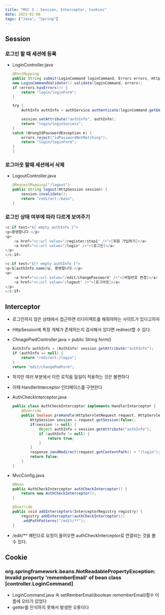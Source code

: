 ```yaml
---
title: "MVC 3 : Session, Interceptor, Cookies"
date: 2023-02-06
tags: ["Java", "Spring"]
---
```

## Session

### 로그인 할 때 세션에 등록
* LoginController.java
    ```java
    @PostMapping
    public String submit(LoginCommand loginCommand, Errors errors, HttpSession session) {
    new LoginCommandValidator().validate(loginCommand, errors);
    if (errors.hasErrors()) {
        return "login/loginForm";
    }

    try {
        AuthInfo authInfo = authService.authenticate(loginCommand.getEmail(), loginCommand.getPassword());

        session.setAttribute("authInfo", authInfo);
        return "login/loginSuccess";
    }
    catch (WrongIdPasswordException e) {
        errors.reject("idPasswordNotMatching");
        return "login/loginForm";            
    }
    }
    ```

### 로그아웃 할때 세션에서 삭제
* LogoutController.java
    ```java
    @RequestMapping("/logout")
    public String logout(HttpSession session) {
        session.invalidate();
        return "redirect:/main";
    }
    ```  

### 로그인 상태 여부에 따라 다르게 보여주기
```java
<c:if test="${ empty authInfo }">
<p>환영합니다.</p>
<p>
    <a href="<c:url value="/register/step1" />">[회원 가입하기]</a>
    <a href="<c:url value="/login" />">[로그인]</a>
</p>
</c:if>

<c:if test="${! empty authInfo }">
<p>${authInfo.name}님, 환영합니다.</p>
<p>
    <a href="<c:url value="/edit/changePassword" />">[비밀번호 변경]</a>
    <a href="<c:url value="/logout" />">[로그아웃]</a>
</p>
</c:if>
```

## Interceptor

* 로그인하지 않은 상태에서 접근하면 리다이렉트를 해줘야하는 사이트가 있다고하자
* HttpSession에 특정 개체가 존재하는지 검사해서 있다면 redirect할 수 있다.
* ChnagePwdController.java > public String form()
    ```java
    AuthInfo authInfo = (AuthInfo) session.getAttribute("authInfo");
    if (authInfo == null) {
        return "redirect:/login";
    }
    return "edit/changePwdForm";
    ```

* 하지만 여러 부분에서 이런 로직을 일일이 적용하는 것은 불편하다
* 이때 HandlerInterceptor 인터페이스를 구현한다
* AuthCheckInterceptor.java
    ```java
    public class AuthCheckInterceptor implements HandlerInterceptor {
        @Override
        public boolean preHandle(HttpServletRequest request, HttpServletResponse response, Object handler) throws Exception {
            HttpSession session = request.getSession(false);
            if(session != null) {
                Object authInfo = session.getAttribute("authInfo");
                if (authInfo != null) {
                    return true;
                }
            }
            response.sendRedirect(request.getContextPath() + "/login");
            return false;
        }
    }
    ```
* MvcConfig.java
    ```java
    @Bean
    public AuthCheckInterceptor authCheckInterceptor() {
        return new AuthCheckInterceptor();
    }

    @Override
    public void addInterceptors(InterceptorRegistry registry) {
        registry.addInterceptor(authCheckInterceptor())
        .addPathPatterns("/edit/**");
    }
    ```
* /edit/** 패턴으로 요청이 들어오면 authCheckInterceptor로 연결되는 것을 볼 수 있다.



## Cookie

### org.springframework.beans.NotReadablePropertyException: Invalid property 'rememberEmail' of bean class [controller.LoginCommand]
* LoginCommand.java 속 setRemberEmail(boolean rememberEmail)함수 이름에 오타가 있었다
* getter를 인식하지 못해서 발생한 오류이다

